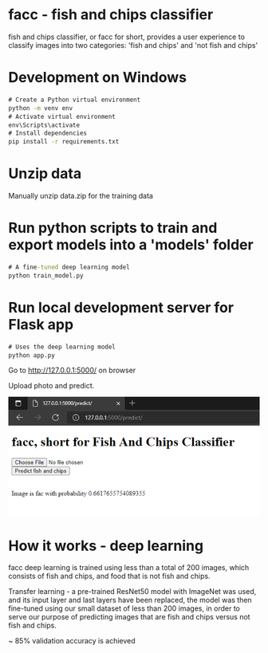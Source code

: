 # facc - fish and chips classifier

fish and chips classifier, or facc for short, provides a user experience to classify images into two categories: 'fish and chips' and 'not fish and chips'

# Development on Windows

```cmd
# Create a Python virtual environment
python -m venv env
# Activate virtual environment
env\Scripts\activate
# Install dependencies
pip install -r requirements.txt
```

# Unzip data
Manually unzip data.zip for the training data

# Run python scripts to train and export models into a 'models' folder

```cmd
# A fine-tuned deep learning model
python train_model.py
```

# Run local development server for Flask app

```cmd
# Uses the deep learning model
python app.py
```

Go to http://127.0.0.1:5000/ on browser

Upload photo and predict.

![Screenshot 1](screenshots/1.png)

# How it works - deep learning

facc deep learning is trained using less than a total of 200 images, which consists of fish and chips, and food that is not fish and chips.

Transfer learning - a pre-trained ResNet50 model with ImageNet was used, and its input layer and last layers have been replaced, the model was then fine-tuned using our small dataset of less than 200 images, in order to serve our purpose of predicting images that are fish and chips versus not fish and chips.

~ 85% validation accuracy is achieved
